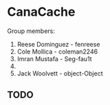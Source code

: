 # CanaCache

Group members:

1. Reese Dominguez - fenreese
2. Cole Mollica - coleman2246
3. Imran Mustafa - Seg-fau1t
4. 
5. Jack Woolvett - object-Object

## TODO
